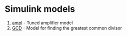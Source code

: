 # Simulink models

1.  [ampl](./ampl.mdl) - Tuned amplifier model
2.  [GCD](./GCD.mdl) - Model for finding the greatest common divisor